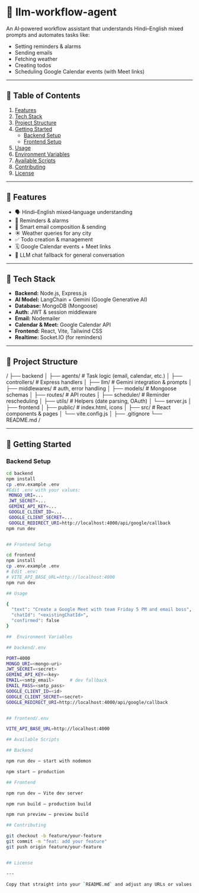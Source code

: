 # 🔮 llm-workflow-agent

An AI‑powered workflow assistant that understands Hindi–English mixed prompts and automates tasks like:
- Setting reminders & alarms  
- Sending emails  
- Fetching weather  
- Creating todos  
- Scheduling Google Calendar events (with Meet links)

---

## 📖 Table of Contents

1. [Features](#🚀-features)  
2. [Tech Stack](#🧩-tech-stack)  
3. [Project Structure](#📁-project-structure)  
4. [Getting Started](#🚀-getting-started)  
   - [Backend Setup](#backend-setup)  
   - [Frontend Setup](#frontend-setup)  
5. [Usage](#🛠️-usage)  
6. [Environment Variables](#🔑-environment-variables)  
7. [Available Scripts](#📦-available-scripts)  
8. [Contributing](#🤝-contributing)  
9. [License](#📜-license)  

---

## 🚀 Features

- 🗣️ Hindi–English mixed‑language understanding  
- 🔔 Reminders & alarms  
- 📧 Smart email composition & sending  
- ☀️ Weather queries for any city  
- ✅ Todo creation & management  
- 🗓️ Google Calendar events + Meet links  
- 💬 LLM chat fallback for general conversation  

---

## 🧩 Tech Stack

- **Backend:** Node.js, Express.js  
- **AI Model:** LangChain + Gemini (Google Generative AI)  
- **Database:** MongoDB (Mongoose)  
- **Auth:** JWT & session middleware  
- **Email:** Nodemailer  
- **Calendar & Meet:** Google Calendar API  
- **Frontend:** React, Vite, Tailwind CSS  
- **Realtime:** Socket.IO (for reminders)  

---

## 📁 Project Structure


/
├── backend
│ ├── agents/ # Task logic (email, calendar, etc.)
│ ├── controllers/ # Express handlers
│ ├── llm/ # Gemini integration & prompts
│ ├── middlewares/ # auth, error handling
│ ├── models/ # Mongoose schemas
│ ├── routes/ # API routes
│ ├── scheduler/ # Reminder rescheduling
│ ├── utils/ # Helpers (date parsing, OAuth)
│ └── server.js
│
├── frontend
│ ├── public/ # index.html, icons
│ ├── src/ # React components & pages
│ └── vite.config.js
│
├── .gitignore
└── README.md
/


---

## 🚀 Getting Started

### Backend Setup

```bash
cd backend
npm install
cp .env.example .env
#Edit .env with your values:
 MONGO_URI=...
 JWT_SECRET=...
 GEMINI_API_KEY=...
 GOOGLE_CLIENT_ID=...
 GOOGLE_CLIENT_SECRET=...
 GOOGLE_REDIRECT_URI=http://localhost:4000/api/google/callback
npm run dev


## Frontend Setup

cd frontend
npm install
cp .env.example .env
# Edit .env:
# VITE_API_BASE_URL=http://localhost:4000
npm run dev

## Usage

{
  "text": "Create a Google Meet with team Friday 5 PM and email boss",
  "chatId": "<existingChatId>",
  "confirmed": false
}

##  Environment Variables

## backend/.env  

PORT=4000
MONGO_URI=<mongo‑uri>
JWT_SECRET=<secret>
GEMINI_API_KEY=<key>
EMAIL=<smtp_email>      # dev fallback
EMAIL_PASS=<smtp_pass>
GOOGLE_CLIENT_ID=<id>
GOOGLE_CLIENT_SECRET=<secret>
GOOGLE_REDIRECT_URI=http://localhost:4000/api/google/callback


## frontend/.env

VITE_API_BASE_URL=http://localhost:4000

## Available Scripts

## Backend

npm run dev — start with nodemon

npm start — production

## Frontend

npm run dev — Vite dev server

npm run build — production build

npm run preview — preview build

## Contributing

git checkout -b feature/your-feature
git commit -m "feat: add your feature"
git push origin feature/your-feature


## License

---

Copy that straight into your `README.md` and adjust any URLs or values as needed.

